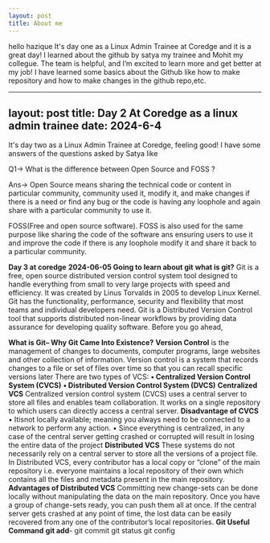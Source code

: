 ```yaml
---
layout: post
title: About me
---
```

hello hazique
It's day one as a Linux Admin Trainee at Coredge and it is a great day!
I learned about the github by satya my trainee and Mohit my collegue. 
The team is helpful, and I’m excited to learn more and get better at my job!
I have learned some basics about the Github like how to make repository
and how to make changes in the github repo,etc.

---
layout: post
title: Day 2 At Coredge as a linux admin trainee
date: 2024-6-4
---
It's day two as a Linux Admin Trainee at Coredge, feeling good!
I have some answers of the questions asked by Satya like

Q1-> What is the difference between Open Source and FOSS ?

Ans-> Open Source means sharing the technical code or content in particular community, community used it,
modify it, and make changes if there is a need or find
any bug or the code is having any loophole and again share with a 
particular community to use it.

FOSS(Free and open source software).
FOSS is also used for the same purpose like sharing the code of the software  ans ensuring users to 
use it and improve the code if there is any loophole modify it and share it back to a particular community.

**Day 3 at coredge**
**2024-06-05 Going to learn about git**
**what is git?**
  Git is a free, open source distributed version control system tool designed to handle everything from small to very large 
  projects with speed and efficiency. It was created by Linus Torvalds in 2005 to develop Linux Kernel. Git has the functionality, 
  performance, security and flexibility that most teams and individual developers need.
  Git is a Distributed Version Control tool that supports distributed non-linear workflows by providing data assurance for 
  developing quality software. Before you go ahead, 

**What is Git– Why Git Came Into Existence?**
 **Version Control** is the management of changes to documents, computer programs, large websites and other collection of
     information.
    Version control is a system that records changes to a file or set of files over time so that you can recall specific versions later
    There are two types of VCS:
**• Centralized Version Control System (CVCS)**
**• Distributed Version Control System (DVCS)**
 **Centralized VCS**
   Centralized version control system (CVCS) uses a central server to store all files and enables team collaboration. It works on a
   single repository to which users can directly access a central server.
 **Disadvantage of CVCS**
  • Itisnot locally available; meaning you always need to be connected to a network to perform any action.
  • Since everything is centralized, in any case of the central server getting crashed or corrupted will result in losing the
    entire data of the project
 **Distributed VCS**
    These systems do not necessarily rely on a central server to store all the versions of a project file.
    In Distributed VCS, every contributor has a local copy or “clone” of the main repository i.e. everyone maintains a local
    repository of their own which contains all the files and metadata present in the main repository.
 **Advantages of Distributed VCS**
     Committing new change-sets can be done locally without manipulating the data on the main repository. Once you
     have a group of change-sets ready, you can push them all at once.
     If the central server gets crashed at any point of time, the lost data can be easily recovered from any one of the
     contributor’s local repositories.
  **Git Useful Command**
      **git add**-
      git commit
      git status
      git config
      
 

  


